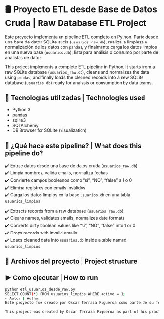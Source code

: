 # 🛢️ Proyecto ETL desde Base de Datos Cruda | Raw Database ETL Project
Este proyecto implementa un pipeline ETL completo en Python. Parte desde una base de datos SQLite sucia (`usuarios_raw.db`), realiza la limpieza y normalización de los datos con `pandas`, y finalmente carga los datos limpios en una nueva base (`usuarios.db`), lista para análisis o consumo por parte de analistas de datos.

This project implements a complete ETL pipeline in Python. It starts from a raw SQLite database (`usuarios_raw.db`), cleans and normalizes the data using `pandas`, and finally loads the cleaned records into a new SQLite database (`usuarios.db`) ready for analysis or consumption by data teams.

## 🔧 Tecnologías utilizadas | Technologies used
- Python 3  
- pandas  
- sqlite3  
- SQLAlchemy  
- DB Browser for SQLite (visualization)

## 🧪 ¿Qué hace este pipeline? | What does this pipeline do?
✔️ Extrae datos desde una base de datos cruda (`usuarios_raw.db`)  
✔️ Limpia nombres, valida emails, normaliza fechas  
✔️ Convierte campos booleanos como “sí”, “NO”, “false” a 1 o 0  
✔️ Elimina registros con emails inválidos  
✔️ Carga los datos limpios en la base `usuarios.db` en una tabla `usuarios_limpios`

✔️ Extracts records from a raw database (`usuarios_raw.db`)  
✔️ Cleans names, validates emails, normalizes date formats  
✔️ Converts dirty boolean values like “sí”, “NO”, “false” into 1 or 0  
✔️ Drops records with invalid emails  
✔️ Loads cleaned data into `usuarios.db` inside a table named `usuarios_limpios`

## 📂 Archivos del proyecto | Project structure

## ▶️ Cómo ejecutar | How to run
```bash
python etl_usuarios_desde_raw.py
SELECT COUNT(*) FROM usuarios_limpios WHERE activo = 1;
✍️ Autor | Author
Este proyecto fue creado por Oscar Terraza Figueroa como parte de su formación práctica en ingeniería de datos.

This project was created by Oscar Terraza Figueroa as part of his practical training in data engineering.